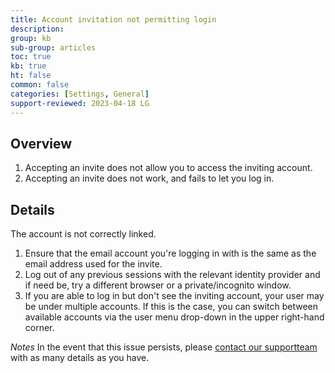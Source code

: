 ```yaml
---
title: Account invitation not permitting login
description: 
group: kb
sub-group: articles
toc: true
kb: true
ht: false
common: false
categories: [Settings, General]
support-reviewed: 2023-04-18 LG
---
```


## Overview

1. Accepting an invite does not allow you to access the inviting account.
2. Accepting an invite does not work, and fails to let you log in.

## Details

The account is not correctly linked.

1. Ensure that the email account you're logging in with is the same as the email address used for the invite.
2. Log out of any previous sessions with the relevant identity provider and if need be, try a different browser or a private/incognito window.
3. If you are able to log in but don't see the inviting account, your user may be under multiple accounts. If this is the case, you can switch between available accounts via the user menu drop-down in the upper right-hand corner.

_Notes_ In the event that this issue persists, please [contact our supportteam](https://support.codefresh.io/hc/en-us/requests/new) with as many details as you have.
